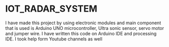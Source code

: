 # IOT_RADAR_SYSTEM
I have made this project by using electronic modules and main component that is used is Arduino UNO microcontroller, Ultra sonic sensor, servo motor and jumper wire. I have written this code on Arduino IDE and processing IDE. I took help form Youtube channels as well
